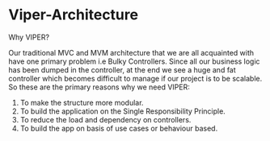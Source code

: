 # Viper-Architecture


Why VIPER?

Our traditional MVC and MVM architecture that we are all acquainted with have one primary problem i.e Bulky Controllers. Since all our business logic has been dumped in the controller, at the end we see a huge and fat controller which becomes difficult to manage if our project is to be scalable. So these are the primary reasons why we need VIPER:

1. To make the structure more modular.
2. To build the application on the Single Responsibility Principle.
3. To reduce the load and dependency on controllers.
4. To build the app on basis of use cases or behaviour based.
